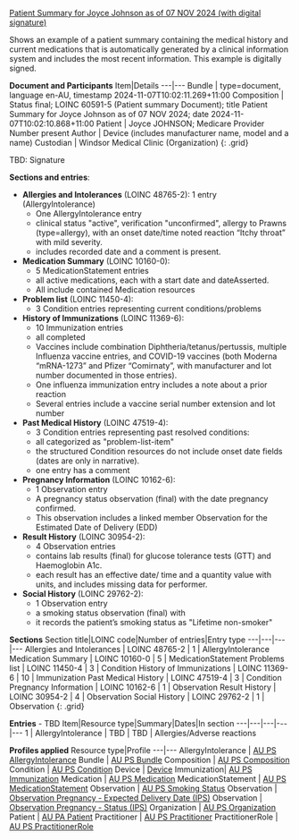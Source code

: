 [Patient Summary for Joyce Johnson as of 07 NOV 2024 (with digital signature)](Bundle-aups-referral-endoconsult-autogen.html)

Shows an example of a patient summary containing the medical history and current medications that is automatically generated by a clinical information system and includes the most recent information. This example is digitally signed. 


**Document and Participants**
Item|Details
---|---
Bundle | type=document, language en-AU, timestamp 2024-11-07T10:02:11.269+11:00
Composition | Status final; LOINC 60591-5 (Patient summary Document); title Patient Summary for Joyce Johnson as of 07 NOV 2024; date 2024-11-07T10:02:10.868+11:00
Patient | Joyce JOHNSON; Medicare Provider Number present
Author | Device (includes manufacturer name, model and a name)
Custodian | Windsor Medical Clinic (Organization)
{: .grid}

TBD: Signature


**Sections and entries**:
- **Allergies and Intolerances** (LOINC 48765-2): 1 entry (AllergyIntolerance)
  - One AllergyIntolerance entry
  - clinical status "active", verification "unconfirmed", allergy to Prawns (type=allergy), with an onset date/time noted reaction “Itchy throat” with mild severity.
  - includes recorded date and a comment is present.
- **Medication Summary** (LOINC 10160-0):
  - 5 MedicationStatement entries
  - all active medications, each with a start date and dateAsserted.
  - All include contained Medication resources
- **Problem list** (LOINC 11450-4):
  - 3 Condition entries representing current conditions/problems
- **History of Immunizations** (LOINC 11369-6):
  - 10 Immunization entries
  - all completed
  - Vaccines include combination Diphtheria/tetanus/pertussis, multiple Influenza vaccine entries, and COVID-19 vaccines (both Moderna “mRNA-1273” and Pfizer “Comirnaty”, with manufacturer and lot number documented in those entries). 
  - One influenza immunization entry includes a note about a prior reaction
  - Several entries include a vaccine serial number extension and lot number
- **Past Medical History** (LOINC 47519-4): 
  - 3 Condition entries representing past resolved conditions: 
  - all categorized as "problem-list-item"
  - the structured Condition resources do not include onset date fields (dates are only in narrative).
  - one entry has a comment
- **Pregnancy Information** (LOINC 10162-6):
  - 1 Observation entry
  - A pregnancy status observation (final) with the date pregnancy confirmed.
  - This observation includes a linked member Observation for the Estimated Date of Delivery (EDD)
- **Result History** (LOINC 30954-2):
  - 4 Observation entries
  - contains lab results (final) for glucose tolerance tests (GTT) and Haemoglobin A1c.
  - each result has an effective date/ time and a quantity value with units, and includes missing data for performer.
- **Social History** (LOINC 29762-2):
  - 1 Observation entry
  - a smoking status observation (final) with 
  - it records the patient’s smoking status as "Lifetime non-smoker"

**Sections**
Section title|LOINC code|Number of entries|Entry type
---|---|---|---
Allergies and Intolerances | LOINC 48765-2 | 1 | AllergyIntolerance
Medication Summary | LOINC 10160-0 | 5 | MedicationStatement
Problems list | LOINC 11450-4 | 3 | Condition
History of Immunizations | LOINC 11369-6 | 10 | Immunization
Past Medical History | LOINC 47519-4 | 3 | Condition
Pregnancy Information | LOINC 10162-6 | 1 | Observation
Result History | LOINC 30954-2 | 4 | Observation
Social History | LOINC 29762-2 | 1 | Observation
{: .grid}

**Entries** - TBD
Item|Resource type|Summary|Dates|In section
---|---|---|---|---
1 | AllergyIntolerance | TBD | TBD | Allergies/Adverse reactions



**Profiles applied**
Resource type|Profile
---|---
AllergyIntolerance | [AU PS AllergyIntolerance](StructureDefinition-au-ps-allergyintolerance.html)
Bundle | [AU PS Bundle](StructureDefinition-au-ps-bundle.html)
Composition | [AU PS Composition](StructureDefinition-au-ps-composition.html)
Condition | [AU PS Condition](StructureDefinition-au-ps-condition.html)
Device | [Device](https://hl7.org/fhir/R4/device.html)
Immunization| [AU PS Immunization](StructureDefinition-au-ps-immunization.html)
Medication | [AU PS Medication](StructureDefinition-au-ps-medication.html)
MedicationStatement | [AU PS MedicationStatement](StructureDefinition-au-ps-medicationstatement.html)
Observation | [AU PS Smoking Status](StructureDefinition-au-ps-smokingstatus.html)
Observation | [Observation Pregnancy - Expected Delivery Date (IPS)](https://build.fhir.org/ig/HL7/fhir-ips/StructureDefinition-Observation-pregnancy-edd-uv-ips.html)
Observation | [Observation Pregnancy - Status (IPS)](https://build.fhir.org/ig/HL7/fhir-ips/StructureDefinition-Observation-pregnancy-status-uv-ips.html)
Organization | [AU PS Organization](StructureDefinition-au-ps-organization.html)
Patient | [AU PA Patient](StructureDefinition-au-ps-patient.html)
Practitioner | [AU PS Practitioner](StructureDefinition-au-ps-practitioner.html)
PractitionerRole | [AU PS PractitionerRole](StructureDefinition-au-ps-practitionerrole.html)